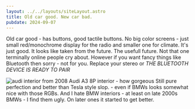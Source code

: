 ```yaml
---
layout: ../../layouts/siteLayout.astro
title: Old car good. New car bad.
pubdate: 2024-09-07
---
```


Old car good - has buttons, good tactile buttons. No big color screens - just small red/monochrome
display
for the radio and smaller one for climate. It's just good.
It looks like taken from the future. The usefull future. Not that one terminally online people cry
about.
However if you want fancy things like Bluetooth then sorry - not for you. Replace your stereo or <i>THE
BLUETOOTH DEVICE IS READY TO PAIR</i>

<Img src="/content/audi.JPEG" alt="audi interior from 2008" style="max-width: 100%;"/>
Audi A3 8P interior - how gorgeous
Still pure perfection and better than Tesla style slop. - even if BMWs looks somewhat nice with those
RGBs.
And I hate BMW interiors - at least on late 2000s BMWs - I find them ugly. On later ones it started
to get
better.
